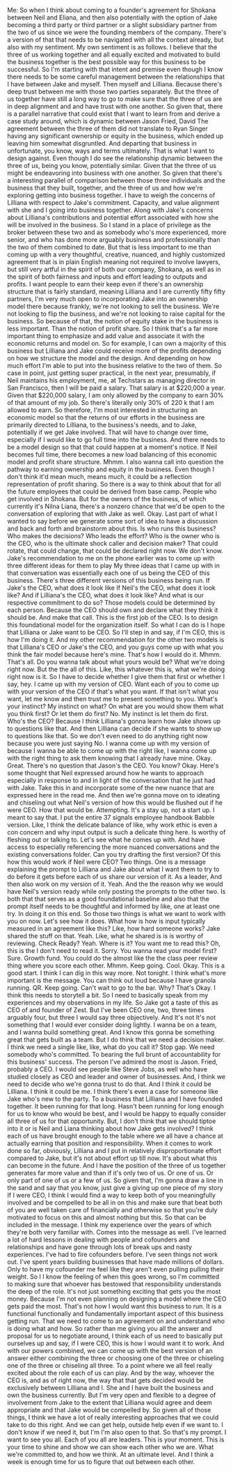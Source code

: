  
 
Me: So when I think about coming to a founder's agreement for Shokana between Neil and Eliana, and then also potentially with the option of Jake becoming a third party or third partner or a slight subsidiary partner from the two of us since we were the founding members of the company. There's a version of that that needs to be navigated with all the context already, but also with my sentiment. My own sentiment is as follows. I believe that the three of us working together and all equally excited and motivated to build the business together is the best possible way for this business to be successful. So I'm starting with that intent and premise even though I know there needs to be some careful management between the relationships that I have between Jake and myself. Then myself and Lilliana. Because there's deep trust between me with those two parties separately. But the three of us together have still a long way to go to make sure that the three of us are in deep alignment and and have trust with one another. So given that, there is a parallel narrative that could exist that I want to learn from and derive a case study around, which is dynamic between Jason Fried, David The agreement between the three of them did not translate to Ryan Singer having any significant ownership or equity in the business, which ended up leaving him somewhat disgruntled. And departing that business in unfortunate, you know, ways and terms ultimately. That is what I want to design against. Even though I do see the relationship dynamic between the three of us, being you know, potentially similar. Given that the three of us might be endeavoring into business with one another. So given that there's a interesting parallel of comparison between those three individuals and the business that they built, together, and the three of us and how we're exploring getting into business together. I have to weigh the concerns of Lilliana with respect to Jake's commitment. Capacity, and value alignment with she and I going into business together. Along with Jake's concerns about Lilliana's contributions and potential effort associated with how she will be involved in the business. So I stand in a place of privilege as the broker between these two and as somebody who's more experienced, more senior, and who has done more arguably business and professionally than the two of them combined to date. But that is less important to me than coming up with a very thoughtful, creative, nuanced, and highly customized agreement that is in plain English meaning not required to involve lawyers, but still very artful in the spirit of both our company, Shokana, as well as in the spirit of both fairness and inputs and effort leading to outputs and profits. I want people to earn their keep even if there's an ownership structure that is fairly standard, meaning Lilliana and I are currently fifty fifty partners, I'm very much open to incorporating Jake into an ownership model there because frankly, we're not looking to sell the business. We're not looking to flip the business, and we're not looking to raise capital for the business. So because of that, the notion of equity stake in the business is less important. Than the notion of profit share. So I think that's a far more important thing to emphasize and add value and associate it with the economic returns and model on. So for example, I can own a majority of this business but Lilliana and Jake could receive more of the profits depending on how we structure the model and the design. And depending on how much effort I'm able to put into the business relative to the two of them. So case in point, just getting super practical, in the next year, presumably, if Neil maintains his employment, me, at Techstars as managing director in San Francisco, then I will be paid a salary. That salary is at $220,000 a year. Given that $220,000 salary, I am only allowed by the company to earn 30% of that amount of my job. So there's literally only 30% of 220 k that I am allowed to earn. So therefore, I'm most interested in structuring an economic model so that the returns of our efforts in the business are primarily directed to Lilliana, to the business's needs, and to Jake, potentially if we get Jake involved. That will have to change over time, especially if I would like to go full time into the business. And there needs to be a model design so that that could happen at a moment's notice. If Neil becomes full time, there becomes a new load balancing of this economic model and profit share structure. Mhmm. I also wanna call into question the pathway to earning ownership and equity in the business. Even though I don't think it'd mean much, means much, it could be a reflection representation of profit sharing. So there is a way to think about that for all the future employees that could be derived from base camp. People who get involved in Shokana. But for the owners of the business, of which currently it's Nilna Liana, there's a nonzero chance that we'd be open to the conversation of exploring that with Jake as well. Okay. Last part of what I wanted to say before we generate some sort of idea to have a discussion and back and forth and brainstorm about this. Is who runs this business? Who makes the decisions? Who leads the effort? Who is the owner who is the CEO, who is the ultimate shock caller and decision maker? That could rotate, that could change, that could be declared right now. We don't know. Jake's recommendation to me on the phone earlier was to come up with three different ideas for them to play My three ideas that I came up with in that conversation was essentially each one of us being the CEO of this business. There's three different versions of this business being run. If Jake's the CEO, what does it look like If Neil's the CEO, what does it look like? And if Lilliana's the CEO, what does it look like? And what is our respective commitment to do so? Those models could be determined by each person. Because the CEO should own and declare what they think it should be. And make that call. This is the first job of the CEO. Is to design this foundational model for the organization itself. So what I can do is I hope that Lilliana or Jake want to be CEO. So I'll step in and say, if I'm CEO, this is how I'm doing it. And my other recommendation for the other two models is that Lilliana's CEO or Jake's the CEO, and you guys come up with what you think the fair model because here's mine. That's how I would do it. Mhmm. That's all. Do you wanna talk about what yours would be? What we're doing right now. But the the all of this. Like, this whatever this is, what we're doing right now is it. So I have to decide whether I give them that first or whether I say, hey. I came up with my version of CEO. Want each of you to come up with your version of the CEO if that's what you want. If that isn't what you want, let me know and then trust me to present something to you. What's your instinct? My instinct on what? On what are you would show them what you think first? Or let them do first? No. My instinct is let them do first. Who's the CEO? Because I think Lilliana's gonna learn how Jake shows up to questions like that. And then Lilliana can decide if she wants to show up to questions like that. So we don't even need to do anything right now because you were just saying No. I wanna come up with my version of because I wanna be able to come up with the right like, I wanna come up with the right thing to ask them knowing that I already have mine. Okay. Great. There's no question that Jason's the CEO. You know? Okay. Here's some thought that Neil expressed around how he wants to approach especially in response to and in light of the conversation that he just had with Jake. Take this in and incorporate some of the new nuance that are expressed here in the read me. And then we're gonna move on to ideating and chiseling out what Neil's version of how this would be flushed out if he were CEO. How that would be. Attempting. It's a stay up, not a start up. I meant to say that. I put the entire 37 signals employee handbook Babble version. Like, I think the delicate balance of like, why work ethic is even a con concern and why input output is such a delicate thing here. Is worthy of fleshing out or talking to. Let's see what he comes up with. And have access to especially referencing the more nuanced conversations and the existing conversations folder. Can you try drafting the first version? Of this how this would work if Neil were CEO? Two things. One is a message explaining the prompt to Lilliana and Jake about what I want them to try to do before it gets before each of us share our version of it. As a leader, And then also work on my version of it. Yeah. And the the reason why we would have Neil's version ready while only posting the prompts to the other two. Is both that that serves as a good foundational baseline and also that the prompt itself needs to be thoughtful and informed by like, one at least one try. In doing it on this end. So those two things is what we want to work with you on now. Let's see how it does. What how is how is input typically measured in an agreement like this? Like, how hard someone works? Jake shared the stuff on that. Yeah. Like, what he shared is is is worthy of reviewing. Check Ready? Yeah. Where is it? You want me to read this? Oh, this is the I don't need to read it. Sorry. You wanna read your model first? Sure. Growth fund. You could do the almost like the the class peer review thing where you score each other. Mhmm. Keep going. Cool. Okay. This is a good start. I think I can dig in this way more. Not tonight. I think what's more important is the message. You can think out loud because I have granola running. QR. Keep going. Can't wait to go to the bar. Why? That's Okay. I think this needs to storytell a bit. So I need to basically speak from my experiences and my observations in my life. So Jake got a taste of this as CEO of and founder of Zest. But I've been CEO one, two, three times arguably four, but three I would say three objectively. And It's not It's not something that I would ever consider doing lightly. I wanna be on a team, and I wanna build something great. And I know this gonna be something great that gets built as a team. But I do think that we need a decision maker. I think we need a single like, like, what do you call it? Stop gap. We need somebody who's committed. To bearing the full brunt of accountability for this business' success. The person I've admired the most is Jason. Fried, probably a CEO. I would see people like Steve Jobs, as well who have studied closely as CEO and leader and owner of businesses. And, I think we need to decide who we're gonna trust to do that. And I think it could be Lilliana. I think it could be me. I think there's even a case for someone like Jake who's new to the party. To a business that Lilliana and I have founded together. It been running for that long. Hasn't been running for long enough for us to know who would be best, and I would be happy to equally consider all three of us for that opportunity. But, I don't think that we should tiptoe into it or is Neil and Liana thinking about how Jake gets involved? I think each of us have brought enough to the table where we all have a chance at actually earning that position and responsibility. When it comes to work done so far, obviously, Lilliana and I put in relatively disproportionate effort compared to Jake, but it's not about effort up till now. It's about what this can become in the future. And I have the position of the three of us together generates far more value and than if it's only two of us. Or one of us. Or only part of one of us or a few of us. So given that, I'm gonna draw a line in the sand and say that you know, just give a giving up one piece of my story If I were CEO, I think I would find a way to keep both of you meaningfully involved and be compelled to be all in on this and make sure that beat both of you are well taken care of financially and otherwise so that you're duly motivated to focus on this and almost nothing but this. So that can be included in the message. I think my experience over the years of which they're both very familiar with. Comes into the message as well. I've learned a lot of hard lessons in dealing with people and cofounders and relationships and have gone through lots of break ups and nasty experiences. I've had to fire cofounders before. I've seen things not work out. I've spent years building businesses that have made millions of dollars. Only to have my cofounder me feel like they aren't even pulling pulling their weight. So I I know the feeling of when this goes wrong, so I'm committed to making sure that whoever has bestowed that responsibility understands the deep of the role. It's not just something exciting that gets you the most money. Because I'm not even planning on designing a model where the CEO gets paid the most. That's not how I would want this business to run. It is a functional functionally and fundamentally important aspect of this business getting run. That we need to come to an agreement on and understand who is doing what and how. So rather than me giving you all the answer and proposal for us to negotiate around, I think each of us need to basically put ourselves up and say, if I were CEO, this is how I would want it to work. And with our powers combined, we can come up with the best version of an answer either combining the three or choosing one of the three or chiseling one of the three or chiseling all three. To a point where we all feel really excited about the role each of us can play. And by the way, whoever the CEO is, and as of right now, the way that that gets decided would be exclusively between Lilliana and I. She and I have built the business and own the business currently. But I'm very open and flexible to a degree of involvement from Jake to the extent that Lilliana would agree and deem appropriate and that Jake would be compelled by. So given all of those things, I think we have a lot of really interesting approaches that we could take to do this right. And we can get help, outside help even if we want to. I don't know if we need it, but I'm I'm also open to that. So that's my prompt. I want to see you all. Each of you all are leaders. This is your moment. This is your time to shine and show we can show each other who we are. What we're committed to, and how we think. At an ultimate level. And I think a week is enough time for us to figure that out between each other. 